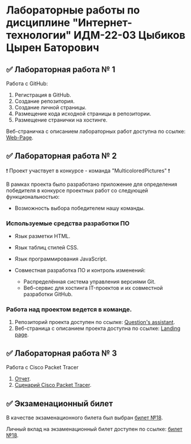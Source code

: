 # Лабораторные работы по дисциплине "Интернет-технологии" ИДМ-22-03 Цыбиков Цырен Баторович

## ✅ Лабораторная работа № 1

Работа с GitHub:

1. Регистрация в GitHub.
2. Создание репозитория.
3. Создание личной страницы.
4. Размещение кода исходной страницы в репозитории.
5. Размещение странички на хостинге.

Веб-страничка с описанием лабораторных работ доступна по ссылке: [Web-Page](https://tsyreniao.github.io/inet/).

## ✅ Лабораторная работа № 2

❗ Проект участвует в конкурсе - команда "MulticoloredPictures" ❗

В рамках проекта было разработано приложение для определения победителя в конкурсе проектных работ со следующей функциональностью:
   * Возможность выбора победителем нашу команды. 
   
### Используемые средства разработки ПО
* Язык разметки HTML.
* Язык таблиц стилей CSS.
* Язык программирования JavaScript.

* Совместная разработка ПО и контроль изменений:
   + Распределённая система управления версиями Git.
   + Веб-сервис для хостинга IT-проектов и их совместной разработки GitHub.
   
### Работа над проектом ведется в команде.
1. Репозиторий проекта доступен по ссылке: [Question's assistant](https://github.com/Tsyreniao/IT_MulticoloredPictures).
2. Веб-страница с описанием проекта доступна по ссылке: [Landing page](https://tsyreniao.github.io/IT_MulticoloredPictures/).
   
## ✅ Лабораторная работа № 3
Работа с Cisco Packet Tracer
1. [Отчет](https://github.com/Tsyreniao/inet/blob/main/src/report.pdf).
2. [Сценарий Cisco Packet Tracer](https://github.com/Tsyreniao/inet/blob/main/src/CiscoFile.pka).

## ✅ Экзаменационный билет

В качестве экзаменационного билета был выбран [билет №18](https://github.com/stankin/inet-2022/wiki/exam18).

Личный вклад на экзаменационный билет доступен по ссылке:
[билет №18](https://github.com/stankin/inet-2022/wiki/exam18/_compare/b7a1f4bcfd2403197adad64763db8def4d4a4e34...bc88d5f03bd7af9d6e257d24d2ef2e9b92d97b7f).

